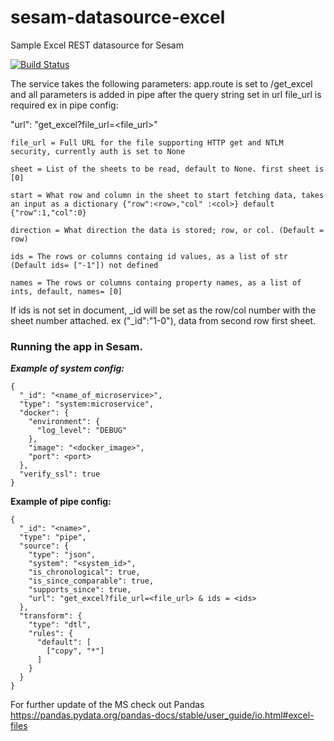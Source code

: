 
# sesam-datasource-excel
Sample Excel REST datasource for Sesam

[![Build Status](https://travis-ci.org/sesam-community/excel.svg?branch=master)](https://travis-ci.org/sesam-community/excel)

The service takes the following parameters:
app.route is set to /get_excel and all parameters is added in pipe after the query string set in url file_url is required
ex in pipe config:

"url": "get_excel?file_url=<file_url>"

`file_url = Full URL for the file supporting HTTP get and NTLM security, currently auth is set to None`

`sheet = List of the sheets to be read, default to None. first sheet is [0]`

`start = What row and column in the sheet to start fetching data, takes an input as a dictionary {"row":<row>,"col" :<col>} default {"row":1,"col":0}`

`direction = What direction the data is stored; row, or col. (Default = row)`

`ids = The rows or columns containg id values, as a list of str (Default ids= ["-1"]) not defined`

`names = The rows or columns containg property names, as a list of ints, default, names= [0]`


If ids is not set in document, _id will be set as the row/col number with the sheet number attached. ex ("_id":"1-0"), data from second row first sheet.

### Running the app in Sesam.
***Example of system config:***

```
{
  "_id": "<name_of_microservice>",
  "type": "system:microservice",
  "docker": {
    "environment": {
      "log_level": "DEBUG"
    },
    "image": "<docker_image>",
    "port": <port>
  },
  "verify_ssl": true
}
```


**Example of pipe config:**

```
{
  "_id": "<name>",
  "type": "pipe",
  "source": {
    "type": "json",
    "system": "<system_id>",
    "is_chronological": true,
    "is_since_comparable": true,
    "supports_since": true,
    "url": "get_excel?file_url=<file_url> & ids = <ids>
  },
  "transform": {
    "type": "dtl",
    "rules": {
      "default": [
        ["copy", "*"]
      ]
    }
  }
}
```



For further update of the MS check out Pandas https://pandas.pydata.org/pandas-docs/stable/user_guide/io.html#excel-files
